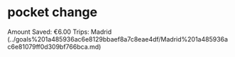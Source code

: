 # pocket change

Amount Saved: €6.00
Trips: Madrid (../goals%201a485936ac6e8129bbaef8a7c8eae4df/Madrid%201a485936ac6e81079ff0d309bf766bca.md)